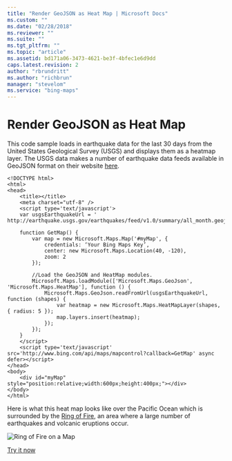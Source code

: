 ```yaml
---
title: "Render GeoJSON as Heat Map | Microsoft Docs"
ms.custom: ""
ms.date: "02/28/2018"
ms.reviewer: ""
ms.suite: ""
ms.tgt_pltfrm: ""
ms.topic: "article"
ms.assetid: bd171a06-3473-4621-be3f-4bfec1e6d9dd
caps.latest.revision: 2
author: "rbrundritt"
ms.author: "richbrun"
manager: "stevelom"
ms.service: "bing-maps"
---
```

# Render GeoJSON as Heat Map
This code sample loads in earthquake data for the last 30 days from the United States Geological Survey (USGS) and displays them as a heatmap layer. The USGS data makes a number of earthquake data feeds available in GeoJSON format on their website [here](http://earthquake.usgs.gov/earthquakes/feed/v1.0/geojson.php). 

```
<!DOCTYPE html>
<html>
<head>
    <title></title>
    <meta charset="utf-8" />
	<script type='text/javascript'>
    var usgsEarthquakeUrl = ' http://earthquake.usgs.gov/earthquakes/feed/v1.0/summary/all_month.geojson';

    function GetMap() {
        var map = new Microsoft.Maps.Map('#myMap', {
            credentials: ‘Your Bing Maps Key’,
            center: new Microsoft.Maps.Location(40, -120),
            zoom: 2
        });

        //Load the GeoJSON and HeatMap modules.
        Microsoft.Maps.loadModule(['Microsoft.Maps.GeoJson', 'Microsoft.Maps.HeatMap'], function () {
            Microsoft.Maps.GeoJson.readFromUrl(usgsEarthquakeUrl, function (shapes) {
                var heatmap = new Microsoft.Maps.HeatMapLayer(shapes, { radius: 5 });
                map.layers.insert(heatmap);
            });
        });
    }
    </script>
    <script type='text/javascript' src='http://www.bing.com/api/maps/mapcontrol?callback=GetMap' async defer></script>
</head>
<body>
    <div id="myMap" style="position:relative;width:600px;height:400px;"></div>
</body>
</html>
```

Here is what this heat map looks like over the Pacific Ocean which is surrounded by the [Ring of Fire](https://en.wikipedia.org/wiki/Ring_of_Fire), an area where a large number of earthquakes and volcanic eruptions occur. 

![Ring of Fire on a Map](../v8-web-control/media/bmv8-ringoffireexample-map.png)

[Try it now](http://www.bing.com/api/maps/sdk/mapcontrol/isdk#heatMapFromGeoJson+JS)
